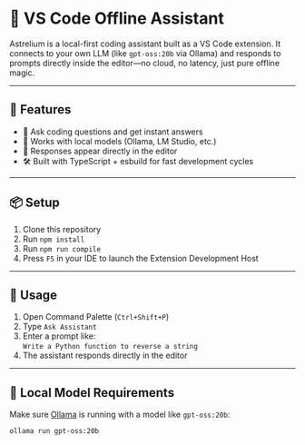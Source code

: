 # 🌌 VS Code Offline Assistant

Astrelium is a local-first coding assistant built as a VS Code extension. It connects to your own LLM (like `gpt-oss:20b` via Ollama) and responds to prompts directly inside the editor—no cloud, no latency, just pure offline magic.

---

## 🚀 Features

- 🧠 Ask coding questions and get instant answers
- 🔌 Works with local models (Ollama, LM Studio, etc.)
- 💬 Responses appear directly in the editor
- 🛠️ Built with TypeScript + esbuild for fast development cycles

---

## 📦 Setup

1. Clone this repository  
2. Run `npm install`  
3. Run `npm run compile`  
4. Press `F5` in your IDE to launch the Extension Development Host

---

## 🧠 Usage

1. Open Command Palette (`Ctrl+Shift+P`)
2. Type `Ask Assistant`
3. Enter a prompt like:  
   `Write a Python function to reverse a string`
4. The assistant responds directly in the editor

---

## 🔗 Local Model Requirements

Make sure [Ollama](https://ollama.com) is running with a model like `gpt-oss:20b`:

```bash
ollama run gpt-oss:20b
```